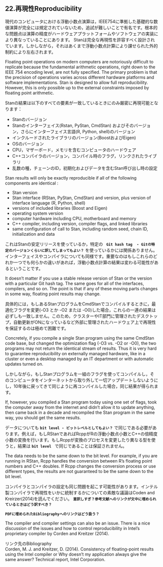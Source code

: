 ## 22.再現性Reproducibility

現代のコンピュータにおける浮動小数点演算は，IEEE754に準拠した基礎的な数値演算が完全には規定されていないため，追試が難しいことで有名です。根本的な問題点は演算の精度がハードウェアプラットフォームやソフトウェアの実装により異なっていることにあります。
Stanは完全な再現性を許容すべく設計されています。しかしながら，それはあくまで浮動小数点計算により課せられた外的制約により左右されます。

Floating point operations on modern computers are notoriously difficult to replicate because the fundamental arithmetic operations, right down to the IEEE 754 encoding level, are not fully specified. The primary problem is that the precision of operations varies across different hardware platforms and software implementations.
Stan is designed to allow full reproducibility. However, this is only possible up to the external constraints imposed by floating point arithmetic.

Stanの結果は以下のすべての要素が一致しているときにのみ厳密に再現可能となります：

- Stanのバージョン
- Stanのインターフェイス(Rstan, PyStan, CmdStan) およびそのバージョン，さらにインターフェイス言語(R, Python, shell)のバージョン
- インクルードされたライブラリのバージョン(BoostおよびEigen)
- OSのバージョン
- CPU，マザーボード，メモリを含むコンピュータのハードウェア
- C++コンパイラのバージョン，コンパイル時のフラグ，リンクされたライブラリ
- 乱数の種，チェーンのID，初期化およびデータを含むStan呼び出し時の設定

Stan results will only be exactly reproducible if all of the following components are identical :

- Stan version
- Stan interface (RStan, PyStan, CmdStan) and version, plus version of interface language (R, Python, shell)
- versions of included libraries (Boost and Eigen)
- operating system version
- computer hardware including CPU, motherboard and memory
- C++ compiler, including version, compiler flags, and linked libraries
- same configuration of call to Stan, including random seed, chain ID, initialization and data

これはStanの安定リリースを使っているか，特定の **`` Git hash tag  - Gitの特定のバージョンくらいに訳してしまってもよい？``** を使っているかには関係ありません。インターフェイスやコンパイラについても同様です。重要なのはもしこれらのどれか一つでも何らかの違いがあれば，浮動小数点計算の結果は変わる可能性があるということです。

It doesn’t matter if you use a stable release version of Stan or the version with a particular Git hash tag. The same goes for all of the interfaces, compilers, and so on. The point is that if any of these moving parts changes in some way, floating point results may change.

具体的には，もしあるStanプログラムをCmdStanでコンパイルするときに，最適化フラグを変更(-O3 とか -O2 または -O0)した場合，これらの一連の結果は必ずしも一致しません。このため，クラスターやIT部門に管理されたデスクトップ，自動更新がONになっているなど外部に管理されたハードウェア上で再現性を保証するのは極めて困難です。

Concretely, if you compile a single Stan program using the same CmdStan code base, but changed the optimization flag (-O3 vs. -O2 or -O0), the two programs may not return the identical stream of results. Thus it is very hard to guarantee reproducibility on externally managed hardware, like in a cluster or even a desktop managed by an IT department or with automatic updates turned on.

しかしながら，もしStanプログラムを一組のフラグを使ってコンパイルし，そのコンピュータをインターネットから取り外して一切アップデートしないようにし，10年後に戻ってきて同じように再コンパイルした場合，同じ結果が得られます。

If, however, you compiled a Stan program today using one set of flags, took the computer away from the internet and didn’t allow it to update anything, then came back in a decade and recompiled the Stan program in the same way, you should get the same results.

データについても **`bit level - ビットレベルとしてもよい？`** で同じである必要があります。例えば，もしRStanであればRcppがRの浮動小数点小数とC++の倍精度小数の変換を行います。もしRcppが変換のプロセスを変更したり異なる型を使うと，結果は **`bit level `** で同じであることは保証されません。

The data needs to be the same down to the bit level. For example, if you are running in RStan, Rcpp handles the conversion between R’s floating point numbers and C++ doubles. If Rcpp changes the conversion process or use different types, the results are not guaranteed to be the same down to the bit level.

コンパイラとコンパイラの設定も同じ問題を起こす可能性があります。インテル製コンパイラで再現性をいかに統制するかについての素敵な議論はCoden and Kreirzer(2014)を読んでください。 **`意訳しすぎ？参考文献へのリンクが文中に埋められているときはどう訳すべき？`**

**`PDFに埋められたBibliographyへのリンクはどう扱う？`**

The compiler and compiler settings can also be an issue. There is a nice discussion of the issues and how to control reproducibility in Intel’s proprietary compiler by Corden and Kreitzer (2014).

リンク先のBibliography  
Corden, M. J. and Kreitzer, D. (2014). Consistency of floating-point results using the Intel compiler or Why doesn’t my application always give the same answer? Technical report, Intel Corporation. 
